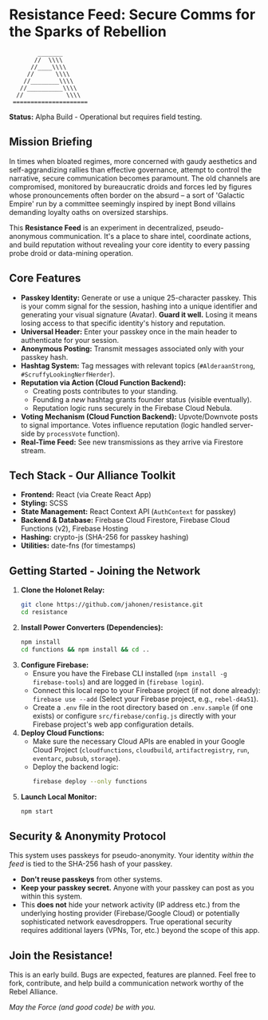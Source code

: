 # Resistance Feed: Secure Comms for the Sparks of Rebellion

```
        _______
       //  \\\\
      //____\\\\
     //      \\\\
    //________\\\\
   //__________\\\\
  //            \\\\
 =====================
```

**Status:** Alpha Build - Operational but requires field testing.

## Mission Briefing

In times when bloated regimes, more concerned with gaudy aesthetics and self-aggrandizing rallies than effective governance, attempt to control the narrative, secure communication becomes paramount. The old channels are compromised, monitored by bureaucratic droids and forces led by figures whose pronouncements often border on the absurd – a sort of 'Galactic Empire' run by a committee seemingly inspired by inept Bond villains demanding loyalty oaths on oversized starships.

This **Resistance Feed** is an experiment in decentralized, pseudo-anonymous communication. It's a place to share intel, coordinate actions, and build reputation without revealing your core identity to every passing probe droid or data-mining operation.

## Core Features

*   **Passkey Identity:** Generate or use a unique 25-character passkey. This is your comm signal for the session, hashing into a unique identifier and generating your visual signature (Avatar). **Guard it well.** Losing it means losing access to that specific identity's history and reputation.
*   **Universal Header:** Enter your passkey once in the main header to authenticate for your session.
*   **Anonymous Posting:** Transmit messages associated only with your passkey hash.
*   **Hashtag System:** Tag messages with relevant topics (`#AlderaanStrong`, `#ScruffyLookingNerfHerder`).
*   **Reputation via Action (Cloud Function Backend):**
    *   Creating posts contributes to your standing.
    *   Founding a *new* hashtag grants founder status (visible eventually).
    *   Reputation logic runs securely in the Firebase Cloud Nebula.
*   **Voting Mechanism (Cloud Function Backend):** Upvote/Downvote posts to signal importance. Votes influence reputation (logic handled server-side by `processVote` function).
*   **Real-Time Feed:** See new transmissions as they arrive via Firestore stream.

## Tech Stack - Our Alliance Toolkit

*   **Frontend:** React (via Create React App)
*   **Styling:** SCSS
*   **State Management:** React Context API (`AuthContext` for passkey)
*   **Backend & Database:** Firebase Cloud Firestore, Firebase Cloud Functions (v2), Firebase Hosting
*   **Hashing:** crypto-js (SHA-256 for passkey hashing)
*   **Utilities:** date-fns (for timestamps)

## Getting Started - Joining the Network

1.  **Clone the Holonet Relay:**
    ```bash
    git clone https://github.com/jahonen/resistance.git
    cd resistance
    ```
2.  **Install Power Converters (Dependencies):**
    ```bash
    npm install
    cd functions && npm install && cd ..
    ```
3.  **Configure Firebase:**
    *   Ensure you have the Firebase CLI installed (`npm install -g firebase-tools`) and are logged in (`firebase login`).
    *   Connect this local repo to your Firebase project (if not done already): `firebase use --add` (Select your Firebase project, e.g., `rebel-d4a51`).
    *   Create a `.env` file in the root directory based on `.env.sample` (if one exists) or configure `src/firebase/config.js` directly with your Firebase project's web app configuration details.
4.  **Deploy Cloud Functions:**
    *   Make sure the necessary Cloud APIs are enabled in your Google Cloud Project (`cloudfunctions`, `cloudbuild`, `artifactregistry`, `run`, `eventarc`, `pubsub`, `storage`).
    *   Deploy the backend logic:
        ```bash
        firebase deploy --only functions
        ```
5.  **Launch Local Monitor:**
    ```bash
    npm start
    ```

## Security & Anonymity Protocol

This system uses passkeys for pseudo-anonymity. Your identity *within the feed* is tied to the SHA-256 hash of your passkey. 

*   **Don't reuse passkeys** from other systems.
*   **Keep your passkey secret.** Anyone with your passkey can post as you within this system.
*   This **does not** hide your network activity (IP address etc.) from the underlying hosting provider (Firebase/Google Cloud) or potentially sophisticated network eavesdroppers. True operational security requires additional layers (VPNs, Tor, etc.) beyond the scope of this app.

## Join the Resistance!

This is an early build. Bugs are expected, features are planned. Feel free to fork, contribute, and help build a communication network worthy of the Rebel Alliance.

*May the Force (and good code) be with you.*
